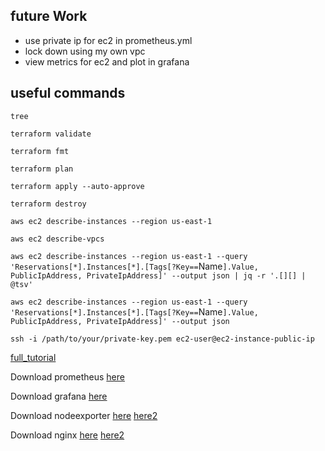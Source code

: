 ## future Work
- use private ip for ec2 in prometheus.yml
- lock down using my own vpc
- view metrics for ec2 and plot in grafana


## useful commands
`tree`

`terraform validate`

`terraform fmt`

`terraform plan`

`terraform apply --auto-approve`

`terraform destroy`

`aws ec2 describe-instances --region us-east-1`

`aws ec2 describe-vpcs`

`aws ec2 describe-instances --region us-east-1 --query 'Reservations[*].Instances[*].[Tags[?Key==`Name`].Value, PublicIpAddress, PrivateIpAddress]' --output json | jq -r '.[][] | @tsv'`

`aws ec2 describe-instances --region us-east-1 --query 'Reservations[*].Instances[*].[Tags[?Key==`Name`].Value, PublicIpAddress, PrivateIpAddress]' --output json`

`ssh -i /path/to/your/private-key.pem ec2-user@ec2-instance-public-ip`



[full_tutorial](https://devops4solutions.com/monitoring-using-prometheus-and-grafana-on-aws-ec2/)

Download prometheus [here](https://www.cherryservers.com/blog/install-prometheus-ubuntu)

Download grafana [here](https://computingforgeeks.com/how-to-install-grafana-on-ubuntu-linux-2/)

Download nodeexporter [here](https://prometheus.io/download/#node_exporter/) [here2](https://ourcodeworld.com/articles/read/1686/how-to-install-prometheus-node-exporter-on-ubuntu-2004)

Download nginx [here](https://www.digitalocean.com/community/tutorials/how-to-install-nginx-on-ubuntu-22-04) [here2](https://antonputra.com/monitoring/monitor-nginx-with-prometheus/#expose-basic-nginx-metrics)
